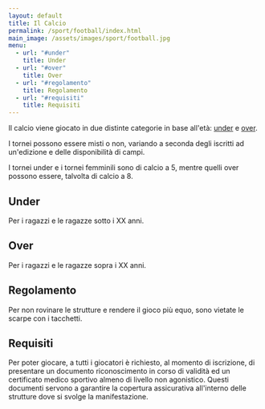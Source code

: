 ```yaml
---
layout: default
title: Il Calcio
permalink: /sport/football/index.html
main_image: /assets/images/sport/football.jpg
menu:
  - url: "#under"
    title: Under
  - url: "#over"
    title: Over
  - url: "#regolamento"
    title: Regolamento
  - url: "#requisiti"
    title: Requisiti
---
```


Il calcio viene giocato in due distinte categorie in base all'età:
[under](#under "Vai alla sezione") e [over](#over "Vai alla sezione").

I tornei possono essere misti o non, variando a seconda degli iscritti ad un'edizione e delle disponibilità di campi.

I tornei under e i tornei femminili sono di calcio a 5, mentre quelli over possono essere, talvolta di calcio a 8. 

## Under

Per i ragazzi e le ragazze sotto i XX anni.

## Over

Per i ragazzi e le ragazze sopra i XX anni.

## Regolamento

Per non rovinare le strutture e rendere il gioco più equo, sono vietate le scarpe con i tacchetti.

## Requisiti

Per poter giocare, a tutti i giocatori è richiesto, al momento di iscrizione, di presentare un documento riconoscimento in corso di validità ed un certificato medico sportivo almeno di livello non agonistico. Questi documenti servono a garantire la copertura assicurativa all'interno delle strutture dove si svolge la manifestazione.